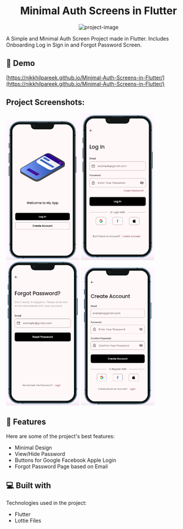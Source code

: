 <h1 align="center" id="title">Minimal Auth Screens in Flutter</h1>

<p align="center"><img src="https://socialify.git.ci/nikkhilpareek/Minimal-Auth-Screens-in-Flutter/image?custom_description=A+Simple+and+Minimal+Auth+Screen+Project+made+in+Flutter.+Includes+Onboarding+%2C+Log+in%2C+Sign+in+and+Forgot+Password+Screen.&amp;custom_language=Dart&amp;description=1&amp;font=Jost&amp;language=1&amp;name=1&amp;owner=1&amp;pattern=Solid&amp;theme=Auto" alt="project-image"></p>

<p id="description">A Simple and Minimal Auth Screen Project made in Flutter. Includes Onboarding Log in Sign in and Forgot Password Screen.</p>

<h2>🚀 Demo</h2>

[https://nikkhilpareek.github.io/Minimal-Auth-Screens-in-Flutter/](https://nikkhilpareek.github.io/Minimal-Auth-Screens-in-Flutter/)

<h2>Project Screenshots:</h2>

<p float="left">
  <img src="https://github.com/nikkhilpareek/Minimal-Auth-Screens-in-Flutter/blob/main/screenshots/onboarding.png?raw=true" width="200" />
  <img src="https://github.com/nikkhilpareek/Minimal-Auth-Screens-in-Flutter/blob/main/screenshots/login.png?raw=true" width="200" />
  <img src="https://github.com/nikkhilpareek/Minimal-Auth-Screens-in-Flutter/blob/main/screenshots/forgotpassword.png?raw=true" width="200" />
  <img src="https://github.com/nikkhilpareek/Minimal-Auth-Screens-in-Flutter/blob/main/screenshots/signin.png?raw=true" width="200" />
</p>

  
  
<h2>🧐 Features</h2>

Here are some of the project's best features:

*   Minimal Design
*   View/Hide Password
*   Buttons for Google Facebook Apple Login
*   Forgot Password Page based on Email
    
<h2>💻 Built with</h2>

Technologies used in the project:

*   Flutter
*   Lottie Files
